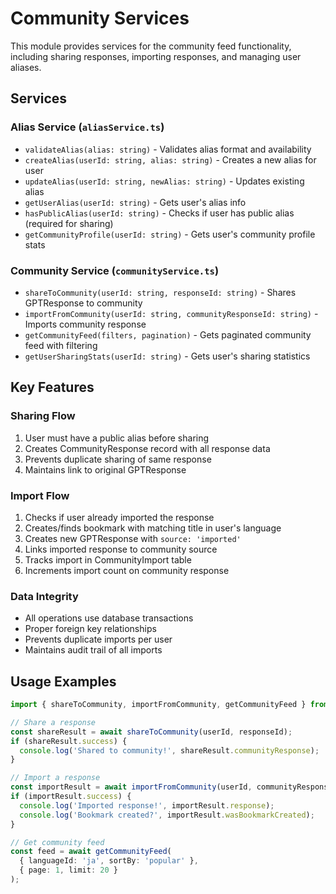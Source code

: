 # Community Services

This module provides services for the community feed functionality, including sharing responses, importing responses, and managing user aliases.

## Services

### Alias Service (`aliasService.ts`)
- `validateAlias(alias: string)` - Validates alias format and availability
- `createAlias(userId: string, alias: string)` - Creates a new alias for user
- `updateAlias(userId: string, newAlias: string)` - Updates existing alias
- `getUserAlias(userId: string)` - Gets user's alias info
- `hasPublicAlias(userId: string)` - Checks if user has public alias (required for sharing)
- `getCommunityProfile(userId: string)` - Gets user's community profile stats

### Community Service (`communityService.ts`)
- `shareToCommunity(userId: string, responseId: string)` - Shares GPTResponse to community
- `importFromCommunity(userId: string, communityResponseId: string)` - Imports community response
- `getCommunityFeed(filters, pagination)` - Gets paginated community feed with filtering
- `getUserSharingStats(userId: string)` - Gets user's sharing statistics

## Key Features

### Sharing Flow
1. User must have a public alias before sharing
2. Creates CommunityResponse record with all response data
3. Prevents duplicate sharing of same response
4. Maintains link to original GPTResponse

### Import Flow
1. Checks if user already imported the response
2. Creates/finds bookmark with matching title in user's language
3. Creates new GPTResponse with `source: 'imported'`
4. Links imported response to community source
5. Tracks import in CommunityImport table
6. Increments import count on community response

### Data Integrity
- All operations use database transactions
- Proper foreign key relationships
- Prevents duplicate imports per user
- Maintains audit trail of all imports

## Usage Examples

```typescript
import { shareToCommunity, importFromCommunity, getCommunityFeed } from '@/lib/community';

// Share a response
const shareResult = await shareToCommunity(userId, responseId);
if (shareResult.success) {
  console.log('Shared to community!', shareResult.communityResponse);
}

// Import a response
const importResult = await importFromCommunity(userId, communityResponseId);
if (importResult.success) {
  console.log('Imported response!', importResult.response);
  console.log('Bookmark created?', importResult.wasBookmarkCreated);
}

// Get community feed
const feed = await getCommunityFeed(
  { languageId: 'ja', sortBy: 'popular' },
  { page: 1, limit: 20 }
);
```
